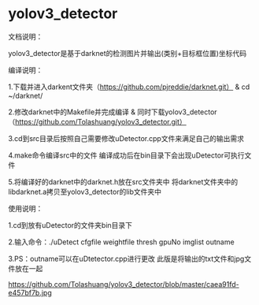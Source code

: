 # yolov3_detector

文档说明：

yolov3_detector是基于darknet的检测图片并输出(类别+目标框位置)坐标代码

编译说明：

1.下载并进入darkent文件夹（https://github.com/pjreddie/darknet.git） & cd ~/darknet/

2.修改darknet中的Makefile并完成编译 & 同时下载yolov3_detector（https://github.com/Tolashuang/yolov3_detector.git）

3.cd到src目录后按照自己需要修改uDetector.cpp文件来满足自己的输出需求

4.make命令编译src中的文件 编译成功后在bin目录下会出现uDetector可执行文件

5.将编译好的darknet中的darknet.h放在src文件夹中 将darknet文件夹中的libdarknet.a拷贝至yolov3_detector的lib文件夹中

使用说明：

1.cd到放有uDetector的文件夹bin目录下

2.输入命令：./uDetect cfgfile weightfile thresh gpuNo imglist outname 

3.PS：outname可以在uDtetector.cpp进行更改 此版是将输出的txt文件和jpg文件放在一起

https://github.com/Tolashuang/yolov3_detector/blob/master/caea91fd-e457bf7b.jpg
